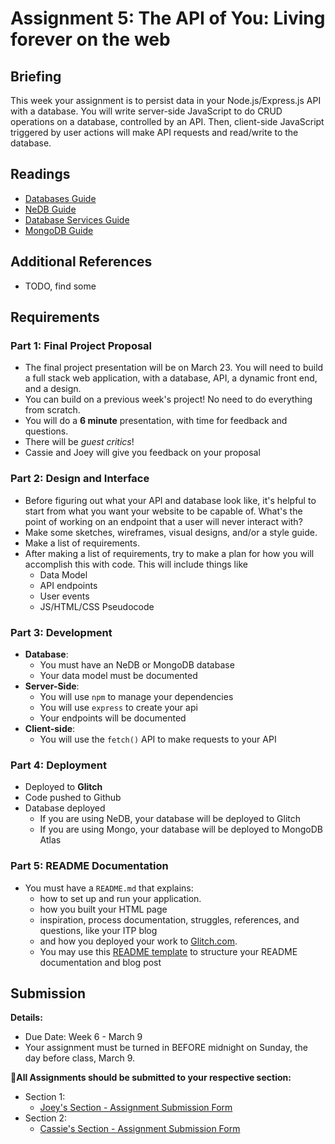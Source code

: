 # Assignment 5: The API of You: Living forever on the web

## Briefing

This week your assignment is to persist data in your Node.js/Express.js API with a database. You will write server-side JavaScript to do CRUD operations on a database, controlled by an API. Then, client-side JavaScript triggered by user actions will make API requests and read/write to the database.

## Readings
* [Databases Guide](../guides/databases-guide.md)
* [NeDB Guide](../guides/nedb-guide.md)
* [Database Services Guide](../guides/database-services-guide.md)
* [MongoDB Guide](../guides/mongodb-guide.md)

## Additional References
* TODO, find some

## Requirements

### Part 1: Final Project Proposal
* The final project presentation will be on March 23. You will need to build a full stack web application, with a database, API, a dynamic front end, and a design.
* You can build on a previous week's project! No need to do everything from scratch.
* You will do a **6 minute** presentation, with time for feedback and questions.
* There will be *guest critics*!
* Cassie and Joey will give you feedback on your proposal

### Part 2: Design and Interface
* Before figuring out what your API and database look like, it's helpful to start from what you want your website to be capable of. What's the point of working on an endpoint that a user will never interact with?
* Make some sketches, wireframes, visual designs, and/or a style guide. 
* Make a list of requirements.
* After making a list of requirements, try to make a plan for how you will accomplish this with code. This will include things like
  * Data Model
  * API endpoints
  * User events
  * JS/HTML/CSS Pseudocode

### Part 3: Development
* **Database**:
  * You must have an NeDB or MongoDB database
  * Your data model must be documented
* **Server-Side**:
  * You will use `npm` to manage your dependencies
  * You will use `express` to create your api
  * Your endpoints will be documented
* **Client-side**:
  * You will use the `fetch()` API to make requests to your API

### Part 4: Deployment
* Deployed to **Glitch**
* Code pushed to Github
* Database deployed
  * If you are using NeDB, your database will be deployed to Glitch
  * If you are using Mongo, your database will be deployed to MongoDB Atlas

### Part 5: README Documentation
* You must have a `README.md` that explains:
    * how to set up and run your application.
    * how you built your HTML page
    * inspiration, process documentation, struggles, references, and questions, like your ITP blog
    * and how you deployed your work to [Glitch.com](https://glitch.com).
  * You may use this [README template](/templates/readme-template.md) to structure your README documentation and blog post

## Submission

**Details:**
* Due Date: Week 6 - March 9
* Your assignment must be turned in BEFORE midnight on Sunday, the day before class, March 9.

**📨All Assignments should be submitted to your respective section:**
* Section 1:
  * [Joey's Section - Assignment Submission Form](https://forms.gle/GkLsRM581kfyHg6W6)
* Section 2:
  * [Cassie's Section - Assignment Submission Form](https://forms.gle/pzxHjZtq1iP5WAyv9)